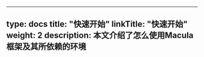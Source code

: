 
---
type: docs
title: "快速开始"
linkTitle: "快速开始"
weight: 2
description: 本文介绍了怎么使用Macula框架及其所依赖的环境
---

